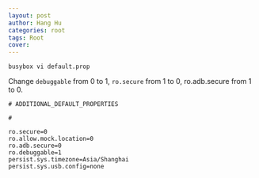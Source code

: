 ```yaml
---
layout: post
author: Hang Hu
categories: root
tags: Root 
cover: 
---
```


```
busybox vi default.prop
```

Change `debuggable` from 0 to 1, `ro.secure` from 1 to 0, ro.adb.secure from 1 to 0.

```
# ADDITIONAL_DEFAULT_PROPERTIES

#

ro.secure=0
ro.allow.mock.location=0
ro.adb.secure=0
ro.debuggable=1
persist.sys.timezone=Asia/Shanghai
persist.sys.usb.config=none
```
